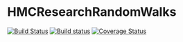 # HMCResearchRandomWalks

[![Build Status](https://travis-ci.org/s-y-wu/HMCResearchRandomWalks.svg?branch=main)](https://travis-ci.org/s-y-wu/HMCResearchRandomWalks)
[![Build status](https://ci.appveyor.com/api/projects/status/lc6qmhcinm82gdal?svg=true)](https://ci.appveyor.com/project/s-y-wu/hmcresearchrandomwalks)
[![Coverage Status](https://coveralls.io/repos/github/s-y-wu/HMCResearchRandomWalks/badge.svg?branch=main)](https://coveralls.io/github/s-y-wu/HMCResearchRandomWalks?branch=main)
